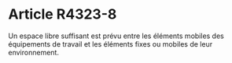 # Article R4323-8

  
Un espace libre suffisant est prévu entre les éléments mobiles des équipements de travail et les éléments fixes ou mobiles de leur environnement.